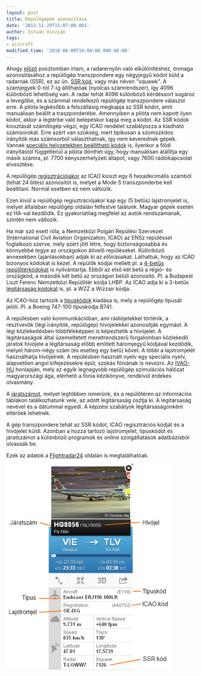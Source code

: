 ```yaml
---
layout: post
title: Repülőgépek azonosítása
date: '2013-11-29T15:07:00.001'
author: István Viczián
tags:
- aircraft
modified_time: '2018-06-09T10:00:00.000-08:00'
---
```


Ahogy
[előző](/2013/10/27/hogy-mukodik-a-flightradar24.html)
posztomban írtam, a radarernyőn való elkülönítéshez, önmaga
azonosításához a repülőgép transzpondere egy négyjegyű kódot küld a
radarnak (SSR), ez az ún. [SSR
kód](http://en.wikipedia.org/wiki/Transponder_%28aviation%29#Transponder_codes),
vagy más néven "squawk". A számjegyek 0-tól 7-ig állíthatóak (nyolcas
számrendszer), így 4096 különböző lehetőség van. A radar tehát 4096
különböző kérdéssort sugároz a levegőbe, és a számmal rendelkező
repülőgép transzpondere válaszol erre. A pilóta legkésőbb a felszállásig
megkapja az SSR kódot, amit manuálisan beállít a traszponderébe.
Amennyiben a pilóta nem kapott ilyen kódot, akkor a légtérbe való
belépéskor kapja meg a kódot. Az SSR kódok kiosztását számítógép végzi,
egy ICAO rendelet szabályozza a kiadható számsorokat. Erre azért van
szükség, mert tipikusan a szomszédos irányítók más számsorból
választhatnak, így nem keverednek gépek. Vannak [speciális helyzetekben
beállítható
kódok](http://en.wikipedia.org/wiki/Transponder_%28aviation%29) is,
ilyenkor a földi irányítástól függetlenül a pilóta dönthet úgy, hogy
manuálisan átállítja egy másik számra, pl. 7700 kényszerhelyzeti
állapot, vagy 7600 rádiókapcsolat elvesztése.

A repülőgép
[regisztrációjakor](http://en.wikipedia.org/wiki/Aircraft_registration)
az ICAO kioszt egy 6 hexadecimális számból (tehát 24 bites) azonosítót
is, melyet a Mode S transzponderbe kell beállítani. Normál esetben ez
nem változik.

Ezen kívül a repülőgép regisztrációjakor kap egy (5 betűs) lajstromjelet
is, melyet általában repülőgép oldalán felfestve találunk. Magyar gépek
esetén ez HA-val kezdődik. Ez gyakorlatilag megfelel az autók
rendszámának, szintén nem változik.

Ha már szó esett róla, a Nemzetközi Polgári Repülési Szervezet
(International Civil Aviation Organization, ICAO) az ENSz repüléssel
foglalkozó szerve, mely azért jött létre, hogy biztonságosabbá és
könnyebbé tegye az országokon átívelő repüléseket. Különböző annexekben
(ajánlásokban) adják ki az előírásaikat. Láthattuk, hogy az ICAO
bizonyos kódokat is kezel. A repülők kódjai mellett pl. a [4-betűs
repülőtérkódokat](http://en.wikipedia.org/wiki/International_Civil_Aviation_Organization_airport_code)
is nyilvántartja. Ebből az első két betű a régió- és országkód, a
második két betű az országon belüli azonosító. Pl. a Budapest Liszt
Ferenc Nemzetközi Repülőtér kódja LHBP. Az ICAO adja ki a 3-betűs
[légitársaság kódokat](http://en.wikipedia.org/wiki/Airline_codes) is,
pl. a WZZ a Wizzair kódja.

Az ICAO-hoz tartozik a
[típuskódok](http://en.wikipedia.org/wiki/ICAO_aircraft_type_designator)
kiadása is, mely a repülőgép típusát jelöli. Pl. a Boeing 747-100
típuskódja B741.

A repülésben való kommunikációban, ami rádiójelekkel történik, a
résztvevők (légi irányítók, repülőgép) hívójelekkel azonosítják egymást.
A légi közlekedésben többféleképpen is képezhetik a hívójelet. A
légitársaságok által üzemeltetett menetrendszerű forgalomban közlekedő
járatok hívójele a légitársaság előbb említett háromjegyű kódjával
kezdődik, melyet három-négy szám (és esetleg egy betű) követ. A többi a
lajstromjelét használhatja hívójelnek. A repülésben használt nyelv egy
speciális nyelv, alapvetően angol kifejezésekre épül, szokás fóniának is
nevezni. Az [IVAO-HU](http://ivao.hu) honlapján, mely az egyik
legnagyobb repülőgép szimulációs hálózat magyarországi ága, elérhető a
fónia kézikönyve, rendkívül érdekes olvasmány.

A [járatszámot](http://en.wikipedia.org/wiki/Flight_number), melyet
legtöbben ismerünk, és a repülőtéren az információs táblákon
találkozhatunk vele, az adott légitársaság osztja ki. A légitársaság
nevével és a dátummal egyedi. A képzési szabályok légitársaságonként
eltérőek lehetnek.

A gép transzpondere tehát az SSR kódot, ICAO regisztrációs kódját és a
hívójelet küldi. Azonban a hozzá tartozó lajstromjelet, típuskódot és
járatszámot a különböző programok és online szolgáltatások adatbázisból
olvassák be.

Ezek az adatok a [Flightradar24](http://flightradar24) oldalán is
megtalálhatóak.

![Flightradar24](/artifacts/posts/2013-11-29-repulogepek-azonositasa/jelmagyarazat.png)
